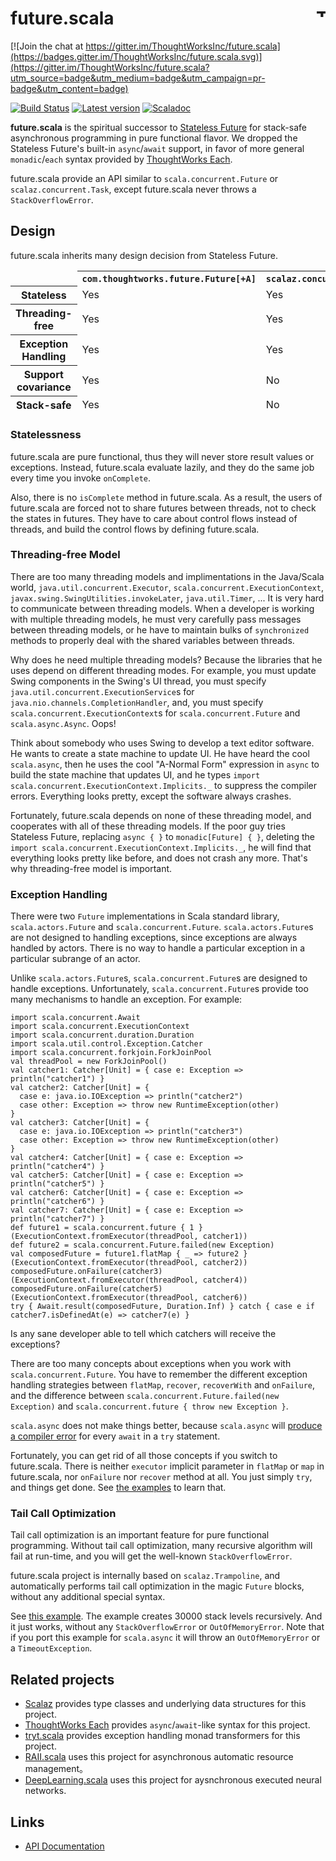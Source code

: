 # future.scala <a href="http://thoughtworks.com/"><img align="right" src="https://www.thoughtworks.com/imgs/tw-logo.png" alt="ThoughtWorks" height="15"/></a>

[![Join the chat at https://gitter.im/ThoughtWorksInc/future.scala](https://badges.gitter.im/ThoughtWorksInc/future.scala.svg)](https://gitter.im/ThoughtWorksInc/future.scala?utm_source=badge&utm_medium=badge&utm_campaign=pr-badge&utm_content=badge)

[![Build Status](https://travis-ci.org/ThoughtWorksInc/future.scala.svg?branch=1.0.x)](https://travis-ci.org/ThoughtWorksInc/future.scala)
[![Latest version](https://index.scala-lang.org/thoughtworksinc/future.scala/future/latest.svg)](https://index.scala-lang.org/thoughtworksinc/future.scala/future)
[![Scaladoc](https://javadoc.io/badge/com.thoughtworks.future/future_2.11.svg?label=scaladoc)](https://javadoc.io/page/com.thoughtworks.future/future_2.11/latest/com/thoughtworks/future$$Future.html)

**future.scala** is the spiritual successor to [Stateless Future](https://github.com/qifun/stateless-future) for stack-safe asynchronous programming in pure functional flavor. We dropped the Stateless Future's built-in `async`/`await` support, in favor of more general `monadic`/`each` syntax provided by [ThoughtWorks Each](https://github.com/ThoughtWorksInc/each).

future.scala provide an API similar to `scala.concurrent.Future` or `scalaz.concurrent.Task`, except future.scala never throws a `StackOverflowError`.

## Design

future.scala inherits many design decision from Stateless Future.

<table>
<thead>
<tr>
<td></td>
<th><code>com.thoughtworks.future.Future[+A]</code></th>
<th><code>scalaz.concurrent.Task[A]</code></th>
<th><code>scala.concurrent.Future[+A]</code></th>
</tr>
<tr>
<th>Stateless</th>
<td>Yes</td>
<td>Yes</td>
<td>No</td>
</tr>
<tr>
<th>Threading-free</th>
<td>Yes</td>
<td>Yes</td>
<td>No</td>
</tr>
<tr>
<th>Exception Handling</th>
<td>Yes</td>
<td>Yes</td>
<td>Yes</td>
</tr>
<tr>
<th>Support covariance</th>
<td>Yes</td>
<td>No</td>
<td>Yes</td>
</tr>
<tr>
<th>Stack-safe</th>
<td>Yes</td>
<td>No</td>
<td>No</td>
</tr>
</thead>
</table>

### Statelessness

future.scala are pure functional, thus they will never store result values or exceptions. Instead, future.scala evaluate lazily, and they do the same job every time you invoke `onComplete`.

Also, there is no `isComplete` method in future.scala. As a result, the users of future.scala are forced not to share futures between threads, not to check the states in futures. They have to care about control flows instead of threads, and build the control flows by defining future.scala.


### Threading-free Model

There are too many threading models and implimentations in the Java/Scala world, `java.util.concurrent.Executor`, `scala.concurrent.ExecutionContext`, `javax.swing.SwingUtilities.invokeLater`, `java.util.Timer`, ... It is very hard to communicate between threading models. When a developer is working with multiple threading models, he must very carefully pass messages between threading models, or he have to maintain bulks of `synchronized` methods to properly deal with the shared variables between threads.

Why does he need multiple threading models? Because the libraries that he uses depend on different threading modes. For example, you must update Swing components in the Swing's UI thread, you must specify `java.util.concurrent.ExecutionService`s for `java.nio.channels.CompletionHandler`, and, you must specify `scala.concurrent.ExecutionContext`s for `scala.concurrent.Future` and `scala.async.Async`. Oops!

Think about somebody who uses Swing to develop a text editor software. He wants to create a state machine to update UI. He have heard the cool `scala.async`, then he uses the cool "A-Normal Form" expression in `async` to build the state machine that updates UI, and he types `import scala.concurrent.ExecutionContext.Implicits._` to suppress the compiler errors. Everything looks pretty, except the software always crashes.

Fortunately, future.scala depends on none of these threading model, and cooperates with all of these threading models. If the poor guy tries Stateless Future, replacing `async { }` to `monadic[Future] { }`, deleting the `import scala.concurrent.ExecutionContext.Implicits._`, he will find that everything looks pretty like before, and does not crash any more. That's why threading-free model is important.

### Exception Handling

There were two `Future` implementations in Scala standard library, `scala.actors.Future` and `scala.concurrent.Future`. `scala.actors.Future`s are not designed to handling exceptions, since exceptions are always handled by actors. There is no way to handle a particular exception in a particular subrange of an actor.

Unlike `scala.actors.Future`s, `scala.concurrent.Future`s are designed to handle exceptions. Unfortunately, `scala.concurrent.Future`s provide too many mechanisms to handle an exception. For example:

    import scala.concurrent.Await
    import scala.concurrent.ExecutionContext
    import scala.concurrent.duration.Duration
    import scala.util.control.Exception.Catcher
    import scala.concurrent.forkjoin.ForkJoinPool
    val threadPool = new ForkJoinPool()
    val catcher1: Catcher[Unit] = { case e: Exception => println("catcher1") }
    val catcher2: Catcher[Unit] = {
      case e: java.io.IOException => println("catcher2")
      case other: Exception => throw new RuntimeException(other)
    }
    val catcher3: Catcher[Unit] = {
      case e: java.io.IOException => println("catcher3")
      case other: Exception => throw new RuntimeException(other)
    }
    val catcher4: Catcher[Unit] = { case e: Exception => println("catcher4") }
    val catcher5: Catcher[Unit] = { case e: Exception => println("catcher5") }
    val catcher6: Catcher[Unit] = { case e: Exception => println("catcher6") }
    val catcher7: Catcher[Unit] = { case e: Exception => println("catcher7") }
    def future1 = scala.concurrent.future { 1 }(ExecutionContext.fromExecutor(threadPool, catcher1))
    def future2 = scala.concurrent.Future.failed(new Exception)
    val composedFuture = future1.flatMap { _ => future2 }(ExecutionContext.fromExecutor(threadPool, catcher2))
    composedFuture.onFailure(catcher3)(ExecutionContext.fromExecutor(threadPool, catcher4))
    composedFuture.onFailure(catcher5)(ExecutionContext.fromExecutor(threadPool, catcher6))
    try { Await.result(composedFuture, Duration.Inf) } catch { case e if catcher7.isDefinedAt(e) => catcher7(e) }

Is any sane developer able to tell which catchers will receive the exceptions?

There are too many concepts about exceptions when you work with `scala.concurrent.Future`. You have to remember the different exception handling strategies between `flatMap`, `recover`, `recoverWith` and `onFailure`, and the difference between `scala.concurrent.Future.failed(new Exception)` and `scala.concurrent.future { throw new Exception }`.

`scala.async` does not make things better, because `scala.async` will [produce a compiler error](https://github.com/scala/async/blob/master/src/test/scala/scala/async/neg/NakedAwait.scala#L104) for every `await` in a `try` statement.

Fortunately, you can get rid of all those concepts if you switch to future.scala. There is neither `executor` implicit parameter in `flatMap` or `map` in future.scala, nor `onFailure` nor `recover` method at all. You just simply `try`, and things get done. See [the examples](https://github.com/ThoughtWorksInc/each/blob/3.3.x/each/src/test/scala/com/thoughtworks/each/MonadicErrorTest.scala) to learn that.

### Tail Call Optimization

Tail call optimization is an important feature for pure functional programming. Without tail call optimization, many recursive algorithm will fail at run-time, and you will get the well-known `StackOverflowError`.


future.scala project is internally based on `scalaz.Trampoline`, and automatically performs tail call optimization in the magic `Future` blocks, without any additional special syntax.

See [this example](https://github.com/ThoughtWorksInc/RAII.scala/blob/d6390ba439356d3f50891f4b501547bb2748cb6a/asynchronous/src/test/scala/com/thoughtworks/raii/asynchronousSpec.scala#L59). The example creates 30000 stack levels recursively. And it just works, without any `StackOverflowError` or `OutOfMemoryError`. Note that if you port this example for `scala.async` it will throw an `OutOfMemoryError` or a `TimeoutException`.

## Related projects

* [Scalaz](http://scalaz.org/) provides type classes and underlying data structures for this project.
* [ThoughtWorks Each](https://github.com/ThoughtWorksInc/each) provides `async`/`await`-like syntax for this project.
* [tryt.scala](https://github.com/ThoughtWorksInc/TryT.scala) provides exception handling monad transformers for this project.
* [RAII.scala](https://github.com/ThoughtWorksInc/RAII.scala) uses this project for asynchronous automatic resource management。
* [DeepLearning.scala](http://deeplearning.thoughtworks.school/) uses this project for aysnchronous executed neural networks.

## Links

* [API Documentation](https://javadoc.io/page/com.thoughtworks.future/future_2.11/latest/com/thoughtworks/future$$Future.html)
